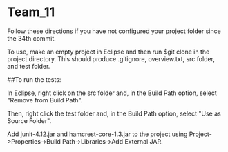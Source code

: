# Team_11

Follow these directions if you have not configured your project folder since the 34th commit.

To use, make an empty project in Eclipse and then run $git clone in the project directory. This should produce .gitignore, overview.txt, src folder, and test folder.

##To run the tests:

In Eclipse, right click on the src folder and, in the Build Path option, select "Remove from Build Path".

Then, right click the test folder and, in the Build Path option, select "Use as Source Folder".

Add junit-4.12.jar and hamcrest-core-1.3.jar to the project using Project->Properties->Build Path->Libraries->Add External JAR.